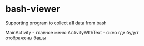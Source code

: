 # bash-viewer

Supporting program to collect all data from bash

MainActivity - главное меню
ActivityWIthText - окно где будут отображены башы 
